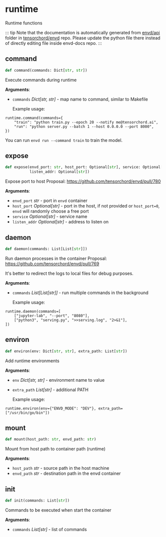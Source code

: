 # runtime

Runtime functions

::: tip
Note that the documentation is automatically generated from [envd/api](https://github.com/tensorchord/envd/tree/main/envd/api) folder
in [tensorchord/envd](https://github.com/tensorchord/envd/tree/main/envd/api) repo.
Please update the python file there instead of directly editing file inside envd-docs repo.
:::

## command

```python
def command(commands: Dict[str, str])
```

Execute commands during runtime

**Arguments**:

- `commands` _Dict[str, str]_ - map name to command, similar to Makefile
  
  Example usage:
```
runtime.command(commands={
    "train": "python train.py --epoch 20 --notify me@tensorchord.ai",
    "run": "python server.py --batch 1 --host 0.0.0.0 --port 8000",
})
```
  
  You can run `envd run --command train` to train the model.

## expose

```python
def expose(envd_port: str, host_port: Optional[str], service: Optional[str],
           listen_addr: Optional[str])
```

Expose port to host
Proposal: https://github.com/tensorchord/envd/pull/780

**Arguments**:

- `envd_port` _str_ - port in `envd` container
- `host_port` _Optional[str]_ - port in the host, if not provided or
  `host_port=0`, `envd` will randomly choose a free port
- `service` _Optional[str]_ - service name
- `listen_addr` _Optional[str]_ - address to listen on

## daemon

```python
def daemon(commands: List[List[str]])
```

Run daemon processes in the container
Proposal: https://github.com/tensorchord/envd/pull/769

It's better to redirect the logs to local files for debug purposes.

**Arguments**:

- `commands` _List[List[str]]_ - run multiple commands in the background
  
  Example usage:
```
runtime.daemon(commands=[
    ["jupyter-lab", "--port", "8080"],
    ["python3", "serving.py", ">>serving.log", "2>&1"],
])
```

## environ

```python
def environ(env: Dict[str, str], extra_path: List[str])
```

Add runtime environments

**Arguments**:

- `env` _Dict[str, str]_ - environment name to value
- `extra_path` _List[str]_ - additional PATH
  
  Example usage:
```
runtime.environ(env={"ENVD_MODE": "DEV"}, extra_path=["/usr/bin/go/bin"])
```

## mount

```python
def mount(host_path: str, envd_path: str)
```

Mount from host path to container path (runtime)

**Arguments**:

- `host_path` _str_ - source path in the host machine
- `envd_path` _str_ - destination path in the envd container

## init

```python
def init(commands: List[str])
```

Commands to be executed when start the container

**Arguments**:

- `commands` _List[str]_ - list of commands

